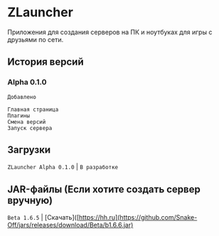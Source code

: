 # ZLauncher
Приложения для создания серверов на ПК и ноутбуках для игры с друзьями по сети.
## История версий
### Alpha 0.1.0
`Добавлено`
```
Главная страница
Плагины
Смена версий
Запуск сервера
```
## Загрузки
`ZLauncher Alpha 0.1.0` | `В разработке`
## JAR-файлы (Если хотите создать сервер вручную)
`Beta 1.6.5` | [Скачать]([https://hh.ru](https://github.com/Snake-Off/jars/releases/download/Beta/b1.6.6.jar)
